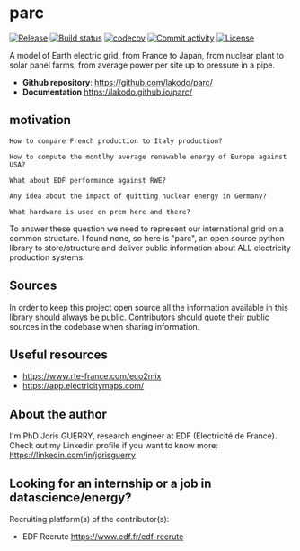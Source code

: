 # parc

[![Release](https://img.shields.io/github/v/release/lakodo/parc)](https://img.shields.io/github/v/release/lakodo/parc)
[![Build status](https://img.shields.io/github/actions/workflow/status/lakodo/parc/main.yml?branch=main)](https://github.com/lakodo/parc/actions/workflows/main.yml?query=branch%3Amain)
[![codecov](https://codecov.io/gh/lakodo/parc/branch/main/graph/badge.svg)](https://codecov.io/gh/lakodo/parc)
[![Commit activity](https://img.shields.io/github/commit-activity/m/lakodo/parc)](https://img.shields.io/github/commit-activity/m/lakodo/parc)
[![License](https://img.shields.io/github/license/lakodo/parc)](https://img.shields.io/github/license/lakodo/parc)

A model of Earth electric grid, from France to Japan, from nuclear plant to solar panel farms, from average power per site up to pressure in a pipe.

- **Github repository**: <https://github.com/lakodo/parc/>
- **Documentation** <https://lakodo.github.io/parc/>

## motivation

>
    How to compare French production to Italy production?

    How to compute the montlhy average renewable energy of Europe against USA?

    What about EDF performance against RWE?

    Any idea about the impact of quitting nuclear energy in Germany?

    What hardware is used on prem here and there?

To answer these question we need to represent our international grid on a common structure. I found none, so here is "parc", an open source python library to store/structure and deliver public information about ALL electricity production systems.

## Sources

In order to keep this project open source all the information available in this library should always be public. Contributors should quote their public sources in the codebase when sharing information.

## Useful resources

- <https://www.rte-france.com/eco2mix>
- <https://app.electricitymaps.com/>

## About the author

I'm PhD Joris GUERRY, research engineer at EDF (Electricité de France). Check out my Linkedin profile if you want to know more: <https://linkedin.com/in/jorisguerry>

## Looking for an internship or a job in datascience/energy?

Recruiting platform(s) of the contributor(s):

- EDF Recrute <https://www.edf.fr/edf-recrute>
